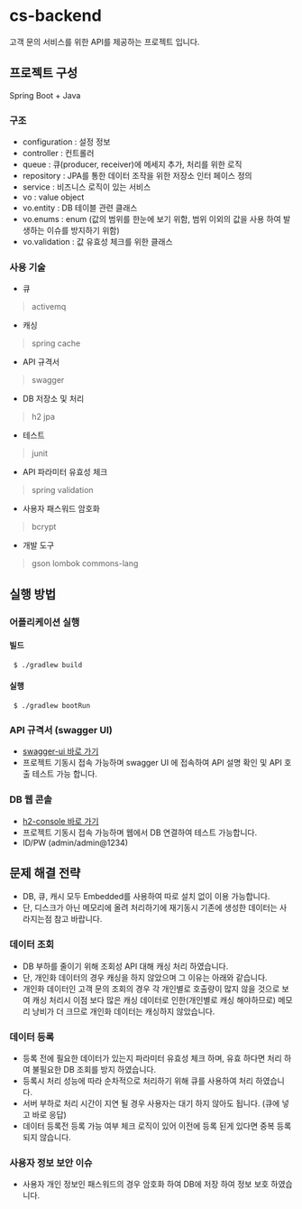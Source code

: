 # cs-backend
고객 문의 서비스를 위한 API를 제공하는 프로젝트 입니다.

## 프로젝트 구성
Spring Boot + Java
### 구조
- configuration : 설정 정보
- controller : 컨트롤러
- queue : 큐(producer, receiver)에 메세지 추가, 처리를 위한 로직
- repository : JPA를 통한 데이터 조작을 위한 저장소 인터 페이스 정의
- service : 비즈니스 로직이 있는 서비스
- vo : value object
- vo.entity : DB 테이블 관련 클래스
- vo.enums : enum (값의 범위를 한눈에 보기 위함, 범위 이외의 값을 사용 하여 발생하는 이슈를 방지하기 위함)
- vo.validation : 값 유효성 체크를 위한 클래스
### 사용 기술
- 큐
> activemq
- 캐싱
> spring cache
- API 규격서
> swagger
- DB 저장소 및 처리
> h2
> jpa
- 테스트
> junit
- API 파라미터 유효성 체크
> spring validation
- 사용자 패스워드 암호화
> bcrypt
- 개발 도구
> gson
> lombok
> commons-lang
## 실행 방법
### 어플리케이션 실행
#### 빌드
```
 $ ./gradlew build
```
#### 실행
```
 $ ./gradlew bootRun
```
### API 규격서 (swagger UI)
- [swagger-ui 바로 가기](http://localhost:8080/swagger-ui/index.html)
- 프로젝트 기동시 접속 가능하며 swagger UI 에 접속하여 API 설명 확인 및 API 호출 테스트 가능 합니다.
### DB 웹 콘솔
- [h2-console 바로 가기](http://localhost:8080/h2-console)
- 프로젝트 기동시 접속 가능하며 웹에서 DB 연결하여 테스트 가능합니다.
- ID/PW (admin/admin@1234)
## 문제 해결 전략
- DB, 큐, 캐시 모두 Embedded를 사용하여 따로 설치 없이 이용 가능합니다.
- 단, 디스크가 아닌 메모리에 올려 처리하기에 재기동시 기존에 생성한 데이터는 사라지는점 참고 바랍니다.
### 데이터 조회
- DB 부하를 줄이기 위해 조회성 API 대해 캐싱 처리 하였습니다.
- 단, 개인화 데이터의 경우 캐싱을 하지 않았으며 그 이유는 아래와 같습니다.
- 개인화 데이터인 고객 문의 조회의 경우 각 개인별로 호출량이 많지 않을 것으로 보여 캐싱 처리시 이점 보다 많은 캐싱 데이터로 인한(개인별로 캐싱 해야하므로) 메모리 낭비가 더 크므로 개인화 데이터는 캐싱하지 않았습니다. 
### 데이터 등록
- 등록 전에 필요한 데이터가 있는지 파라미터 유효성 체크 하며, 유효 하다면 처리 하여 불필요한 DB 조회를 방지 하였습니다.
- 등록시 처리 성능에 따라 순차적으로 처리하기 위해 큐를 사용하여 처리 하였습니다.
- 서버 부하로 처리 시간이 지연 될 경우 사용자는 대기 하지 않아도 됩니다. (큐에 넣고 바로 응답)
- 데이터 등록전 등록 가능 여부 체크 로직이 있어 이전에 등록 된게 있다면 중복 등록 되지 않습니다. 
### 사용자 정보 보안 이슈
- 사용자 개인 정보인 패스워드의 경우 암호화 하여 DB에 저장 하여 정보 보호 하였습니다.
